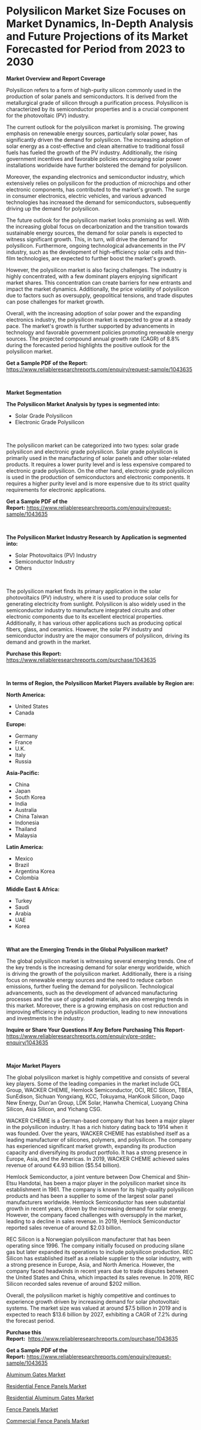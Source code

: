 <p><h1>Polysilicon Market Size Focuses on Market Dynamics, In-Depth Analysis and Future Projections of its Market Forecasted for Period from 2023 to 2030</h1></p><p><strong>Market Overview and Report Coverage</strong></p>
<p><p>Polysilicon refers to a form of high-purity silicon commonly used in the production of solar panels and semiconductors. It is derived from the metallurgical grade of silicon through a purification process. Polysilicon is characterized by its semiconductor properties and is a crucial component for the photovoltaic (PV) industry.</p><p>The current outlook for the polysilicon market is promising. The growing emphasis on renewable energy sources, particularly solar power, has significantly driven the demand for polysilicon. The increasing adoption of solar energy as a cost-effective and clean alternative to traditional fossil fuels has fueled the growth of the PV industry. Additionally, the rising government incentives and favorable policies encouraging solar power installations worldwide have further bolstered the demand for polysilicon.</p><p>Moreover, the expanding electronics and semiconductor industry, which extensively relies on polysilicon for the production of microchips and other electronic components, has contributed to the market's growth. The surge in consumer electronics, electric vehicles, and various advanced technologies has increased the demand for semiconductors, subsequently driving up the demand for polysilicon.</p><p>The future outlook for the polysilicon market looks promising as well. With the increasing global focus on decarbonization and the transition towards sustainable energy sources, the demand for solar panels is expected to witness significant growth. This, in turn, will drive the demand for polysilicon. Furthermore, ongoing technological advancements in the PV industry, such as the development of high-efficiency solar cells and thin-film technologies, are expected to further boost the market's growth.</p><p>However, the polysilicon market is also facing challenges. The industry is highly concentrated, with a few dominant players enjoying significant market shares. This concentration can create barriers for new entrants and impact the market dynamics. Additionally, the price volatility of polysilicon due to factors such as oversupply, geopolitical tensions, and trade disputes can pose challenges for market growth.</p><p>Overall, with the increasing adoption of solar power and the expanding electronics industry, the polysilicon market is expected to grow at a steady pace. The market's growth is further supported by advancements in technology and favorable government policies promoting renewable energy sources. The projected compound annual growth rate (CAGR) of 8.8% during the forecasted period highlights the positive outlook for the polysilicon market.</p></p>
<p><strong>Get a Sample PDF of the Report:</strong> <a href="https://www.reliableresearchreports.com/enquiry/request-sample/1043635">https://www.reliableresearchreports.com/enquiry/request-sample/1043635</a></p>
<p>&nbsp;</p>
<p><strong>Market Segmentation</strong></p>
<p><strong>The Polysilicon Market Analysis by types is segmented into:</strong></p>
<p><ul><li>Solar Grade Polysilicon</li><li>Electronic Grade Polysilicon</li></ul></p>
<p>&nbsp;</p>
<p><p>The polysilicon market can be categorized into two types: solar grade polysilicon and electronic grade polysilicon. Solar grade polysilicon is primarily used in the manufacturing of solar panels and other solar-related products. It requires a lower purity level and is less expensive compared to electronic grade polysilicon. On the other hand, electronic grade polysilicon is used in the production of semiconductors and electronic components. It requires a higher purity level and is more expensive due to its strict quality requirements for electronic applications.</p></p>
<p><strong>Get a Sample PDF of the Report:</strong>&nbsp;<a href="https://www.reliableresearchreports.com/enquiry/request-sample/1043635">https://www.reliableresearchreports.com/enquiry/request-sample/1043635</a></p>
<p>&nbsp;</p>
<p><strong>The Polysilicon Market Industry Research by Application is segmented into:</strong></p>
<p><ul><li>Solar Photovoltaics (PV) Industry</li><li>Semiconductor Industry</li><li>Others</li></ul></p>
<p>&nbsp;</p>
<p><p>The polysilicon market finds its primary application in the solar photovoltaics (PV) industry, where it is used to produce solar cells for generating electricity from sunlight. Polysilicon is also widely used in the semiconductor industry to manufacture integrated circuits and other electronic components due to its excellent electrical properties. Additionally, it has various other applications such as producing optical fibers, glass, and ceramics. However, the solar PV industry and semiconductor industry are the major consumers of polysilicon, driving its demand and growth in the market.</p></p>
<p><strong>Purchase this Report:</strong>&nbsp; <a href="https://www.reliableresearchreports.com/purchase/1043635">https://www.reliableresearchreports.com/purchase/1043635</a></p>
<p>&nbsp;</p>
<p><strong>In terms of Region, the Polysilicon Market Players available by Region are:</strong></p>
<p>
    <p> <strong> North America: </strong>
        <ul>
            <li>United States</li>
            <li>Canada</li>
        </ul>
        </p> 
    <p> <strong> Europe: </strong>
        <ul>
            <li>Germany</li>
            <li>France</li>
            <li>U.K.</li>
            <li>Italy</li>
            <li>Russia</li>
        </ul>
        </p> 
    <p> <strong> Asia-Pacific: </strong>
        <ul>
            <li>China</li>
            <li>Japan</li>
            <li>South Korea</li>
            <li>India</li>
            <li>Australia</li>
            <li>China Taiwan</li>
            <li>Indonesia</li>
            <li>Thailand</li>
            <li>Malaysia</li>
        </ul>
        </p> 
    <p> <strong> Latin America: </strong>
        <ul>
            <li>Mexico</li>
            <li>Brazil</li>
            <li>Argentina Korea</li>
            <li>Colombia</li>
        </ul>
        </p> 
    <p> <strong> Middle East & Africa: </strong>
        <ul>
            <li>Turkey</li>
            <li>Saudi</li>
            <li>Arabia</li>
            <li>UAE</li>
            <li>Korea</li>
        </ul>
    </p>
    </p>
<p>&nbsp;</p>
<p><strong>What are the Emerging Trends in the Global Polysilicon market?</strong></p>
<p><p>The global polysilicon market is witnessing several emerging trends. One of the key trends is the increasing demand for solar energy worldwide, which is driving the growth of the polysilicon market. Additionally, there is a rising focus on renewable energy sources and the need to reduce carbon emissions, further fueling the demand for polysilicon. Technological advancements, such as the development of advanced manufacturing processes and the use of upgraded materials, are also emerging trends in this market. Moreover, there is a growing emphasis on cost reduction and improving efficiency in polysilicon production, leading to new innovations and investments in the industry.</p></p>
<p><strong>Inquire or Share Your Questions If Any Before Purchasing This Report</strong>- <a href="https://www.reliableresearchreports.com/enquiry/pre-order-enquiry/1043635">https://www.reliableresearchreports.com/enquiry/pre-order-enquiry/1043635</a></p>
<p>&nbsp;</p>
<p><strong>Major Market Players</strong></p>
<p><p>The global polysilicon market is highly competitive and consists of several key players. Some of the leading companies in the market include GCL Group, WACKER CHEMIE, Hemlock Semiconductor, OCI, REC Silicon, TBEA, SunEdison, Sichuan Yongxiang, KCC, Tokuyama, HanKook Silicon, Daqo New Energy, Dun'an Group, LDK Solar, Hanwha Chemical, Luoyang China Silicon, Asia Silicon, and Yichang CSG.</p><p>WACKER CHEMIE is a German-based company that has been a major player in the polysilicon industry. It has a rich history dating back to 1914 when it was founded. Over the years, WACKER CHEMIE has established itself as a leading manufacturer of silicones, polymers, and polysilicon. The company has experienced significant market growth, expanding its production capacity and diversifying its product portfolio. It has a strong presence in Europe, Asia, and the Americas. In 2019, WACKER CHEMIE achieved sales revenue of around €4.93 billion ($5.54 billion).</p><p>Hemlock Semiconductor, a joint venture between Dow Chemical and Shin-Etsu Handotai, has been a major player in the polysilicon market since its establishment in 1961. The company is known for its high-quality polysilicon products and has been a supplier to some of the largest solar panel manufacturers worldwide. Hemlock Semiconductor has seen substantial growth in recent years, driven by the increasing demand for solar energy. However, the company faced challenges with oversupply in the market, leading to a decline in sales revenue. In 2019, Hemlock Semiconductor reported sales revenue of around $2.03 billion.</p><p>REC Silicon is a Norwegian polysilicon manufacturer that has been operating since 1996. The company initially focused on producing silane gas but later expanded its operations to include polysilicon production. REC Silicon has established itself as a reliable supplier to the solar industry, with a strong presence in Europe, Asia, and North America. However, the company faced headwinds in recent years due to trade disputes between the United States and China, which impacted its sales revenue. In 2019, REC Silicon recorded sales revenue of around $202 million.</p><p>Overall, the polysilicon market is highly competitive and continues to experience growth driven by increasing demand for solar photovoltaic systems. The market size was valued at around $7.5 billion in 2019 and is expected to reach $13.6 billion by 2027, exhibiting a CAGR of 7.2% during the forecast period.</p></p>
<p><strong>Purchase this Report:</strong>&nbsp;&nbsp;<a href="https://www.reliableresearchreports.com/purchase/1043635">https://www.reliableresearchreports.com/purchase/1043635</a></p>
<p></p>
<p><strong>Get a Sample PDF of the Report:</strong>&nbsp;<a href="https://www.reliableresearchreports.com/enquiry/request-sample/1043635">https://www.reliableresearchreports.com/enquiry/request-sample/1043635</a></p>
<p><p><a href="https://medium.com/@nyahmertz/aluminum-gates-market-comprehensive-assessment-by-type-application-and-geography-ab185e5ab3dc">Aluminum Gates Market</a></p><p><a href="https://medium.com/@jewelmohr/residential-fence-panels-market-outlook-industry-overview-and-forecast-2023-to-2030-14497b2b20de">Residential Fence Panels Market</a></p><p><a href="https://medium.com/@abdulkoss1954/residential-aluminum-gates-market-report-reveals-the-latest-trends-and-growth-opportunities-of-this-54f558522523">Residential Aluminum Gates Market</a></p><p><a href="https://medium.com/@pinkierau1998/fence-panels-market-size-cagr-trends-2024-2030-f87a9bf124ee">Fence Panels Market</a></p><p><a href="https://medium.com/@daveblock1987/commercial-fence-panels-market-insights-into-market-cagr-market-trends-and-growth-strategies-0f1806a82be4">Commercial Fence Panels Market</a></p></p>